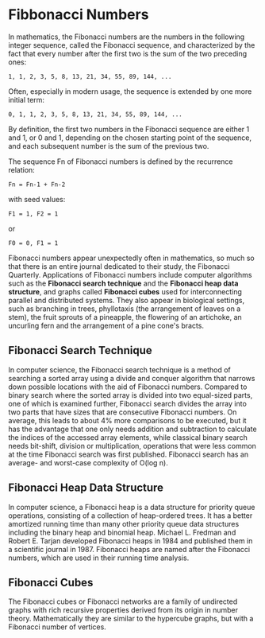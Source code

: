 Fibbonacci Numbers
==================

In mathematics, the Fibonacci numbers are  the numbers in the following integer
sequence, called  the Fibonacci  sequence, and characterized  by the  fact that
every number after the first two is the sum of the two preceding ones:

    1, 1, 2, 3, 5, 8, 13, 21, 34, 55, 89, 144, ...

Often, especially in modern usage, the sequence is extended by one more initial
term:

    0, 1, 1, 2, 3, 5, 8, 13, 21, 34, 55, 89, 144, ...

By definition, the first two numbers in the Fibonacci sequence are either 1 and
1, or 0 and 1, depending on the chosen starting point of the sequence, and each
subsequent number is the sum of the previous two.

The sequence Fn of Fibonacci numbers is defined by the recurrence relation:

    Fn = Fn-1 + Fn-2

with seed values:

    F1 = 1, F2 = 1

or

    F0 = 0, F1 = 1

Fibonacci numbers  appear unexpectedly  often in mathematics,  so much  so that
there is an  entire journal dedicated to their study,  the Fibonacci Quarterly.
Applications  of Fibonacci  numbers  include computer  algorithms  such as  the
**Fibonacci search technique**  and the **Fibonacci heap  data structure**, and
graphs  called  **Fibonacci  cubes**  used  for  interconnecting  parallel  and
distributed  systems.   They  also  appear  in  biological  settings,  such  as
branching in  trees, phyllotaxis  (the arrangement  of leaves  on a  stem), the
fruit sprouts of a pineapple, the  flowering of an artichoke, an uncurling fern
and the arrangement of a pine cone's bracts.


Fibonacci Search Technique
--------------------------

In computer science, the Fibonacci search  technique is a method of searching a
sorted array  using a divide and  conquer algorithm that narrows  down possible
locations with  the aid of Fibonacci  numbers. Compared to binary  search where
the  sorted array  is  divided into  two  equal-sized parts,  one  of which  is
examined further, Fibonacci  search divides the array into two  parts that have
sizes that are consecutive Fibonacci numbers.   On average, this leads to about
4% more  comparisons to  be executed, but  it has the  advantage that  one only
needs addition and  subtraction to calculate the indices of  the accessed array
elements,  while   classical  binary   search  needs  bit-shift,   division  or
multiplication, operations that  were less common at the  time Fibonacci search
was  first  published.   Fibonacci  search   has  an  average-  and  worst-case
complexity of O(log n).


Fibonacci Heap Data Structure
-----------------------------

In computer  science, a Fibonacci heap  is a data structure  for priority queue
operations, consisting of a collection of  heap-ordered trees.  It has a better
amortized running time than many other priority queue data structures including
the binary  heap and binomial heap.   Michael L.  Fredman and  Robert E. Tarjan
developed Fibonacci heaps in 1984 and published them in a scientific journal in
1987.  Fibonacci heaps are named after the Fibonacci numbers, which are used in
their running time analysis.

Fibonacci Cubes
---------------

The Fibonacci  cubes or Fibonacci  networks are  a family of  undirected graphs
with   rich  recursive   properties   derived  from   its   origin  in   number
theory. Mathematically  they are similar  to the  hypercube graphs, but  with a
Fibonacci number of vertices.